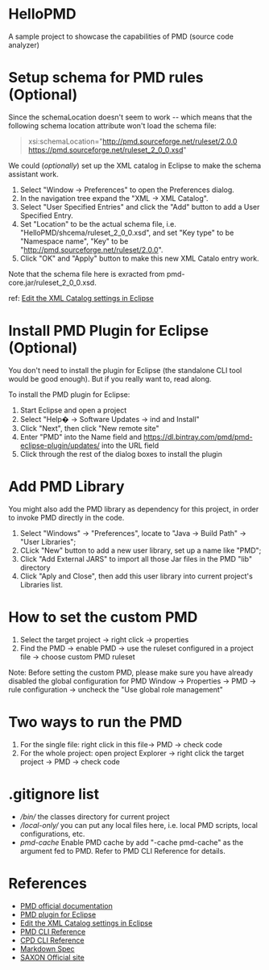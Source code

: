 # HelloPMD
A sample project to showcase the capabilities of PMD (source code analyzer)

# Setup schema for PMD rules (Optional)
Since the schemaLocation doesn't seem to work -- which means that the following schema location attribute won't load 
the schema file:

> xsi:schemaLocation="http://pmd.sourceforge.net/ruleset/2.0.0 https://pmd.sourceforge.net/ruleset_2_0_0.xsd"

We could (*optionally*) set up the XML catalog in Eclipse to make the schema assistant work.
1. Select "Window -> Preferences" to open the Preferences dialog.
1. In the navigation tree expand the "XML -> XML Catalog".
1. Select "User Specified Entries" and click the "Add" button to add a User Specified Entry.
1. Set "Location" to be the actual schema file, i.e. "HelloPMD/shcema/ruleset_2_0_0.xsd", and set "Key type" to be "Namespace name", "Key" to be "http://pmd.sourceforge.net/ruleset/2.0.0".
1. Click "OK" and "Apply" button to make this new XML Catalo entry work.

Note that the schema file here is exracted from pmd-core.jar/ruleset_2_0_0.xsd.

ref: [Edit the XML Catalog settings in Eclipse](https://wiki.eclipse.org/Using_the_XML_Catalog)

# Install PMD Plugin for Eclipse (Optional)
You don't need to install the plugin for Eclipse (the standalone CLI tool would be good enough). But if you really want to, read along.

To install the PMD plugin for Eclipse:
1. Start Eclipse and open a project
2. Select "Help� -> Software Updates -> ind and Install"
3. Click "Next", then click "New remote site"
4. Enter "PMD" into the Name field and https://dl.bintray.com/pmd/pmd-eclipse-plugin/updates/ into the URL field
5. Click through the rest of the dialog boxes to install the plugin

# Add PMD Library
You might also add the PMD library as dependency for this project, in order to invoke PMD directly in the code.
1. Select "Windows" -> "Preferences", locate to "Java -> Build Path" -> "User Libraries";
2. CLick "New" button to add a new user library, set up a name like "PMD";
3. Click "Add External JARS" to import all those Jar files in the PMD "lib" directory
4. Click "Aply and Close", then add this user library into current project's Libraries list.

# How to set the custom PMD
1. Select the target project -> right click -> properties
2. Find the PMD -> enable PMD -> use the ruleset configured in a project file -> choose custom PMD ruleset

Note: Before setting the custom PMD, please make sure you have already disabled the global configuration for PMD
Window -> Properties -> PMD -> rule configuration -> uncheck the "Use global role management"

# Two ways to run the PMD
1. For the single file: right click in this file-> PMD -> check code
2. For the whole project: open project Explorer -> right click the target project -> PMD -> check code

# .gitignore list
* _/bin/_ the classes directory for current project
* _/local-only/_ you can put any local files here, i.e. local PMD scripts, local configurations, etc.
* _pmd-cache_ Enable PMD cache by add "-cache pmd-cache" as the argument fed to PMD. Refer to PMD CLI Reference for details.

# References
* [PMD official documentation](https://pmd.github.io/pmd-6.7.0/)
* [PMD plugin for Eclipse](https://pmd.github.io/pmd-6.7.0/pmd_userdocs_tools.html#eclipse)
* [Edit the XML Catalog settings in Eclipse](https://wiki.eclipse.org/Using_the_XML_Catalog)
* [PMD CLI Reference](https://pmd.github.io/pmd-6.7.0/pmd_userdocs_cli_reference.html)
* [CPD CLI Reference](https://pmd.github.io/pmd-6.7.0/pmd_userdocs_cpd.html#cli-options)
* [Markdown Spec](https://guides.github.com/features/mastering-markdown/)
* [SAXON Official site](http://saxon.sourceforge.net/)
